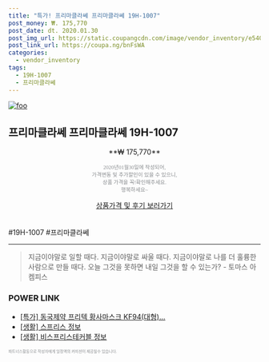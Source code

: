 ```yaml
--- 
title: "특가! 프리마클라쎄 프리마클라쎄 19H-1007" 
post_money: ₩. 175,770 
post_date: dt. 2020.01.30 
post_img_url: https://static.coupangcdn.com/image/vendor_inventory/e540/a07f8cbee76783d594fc59f66cdb895094710d002331896ec92b94c4492f.jpg 
post_link_url: https://coupa.ng/bnFsWA 
categories: 
  - vendor_inventory 
tags: 
  - 19H-1007 
  - 프리마클라쎄 
--- 
```

[![foo](https://static.coupangcdn.com/image/vendor_inventory/e540/a07f8cbee76783d594fc59f66cdb895094710d002331896ec92b94c4492f.jpg)](https://coupa.ng/bnFsWA) 

## 프리마클라쎄 프리마클라쎄 19H-1007 
<p style="text-align: center;">**₩ 175,770**</p> 
<p style="text-align: center;"><span style="color: #898c8f; font-family: Georgia,Times,serif; font-size: 0.75em;">2020년01월30일에 작성되어, <br>가격변동 및 추가할인이 있을 수 있으니,<br> 상품 가격을 꼭!확인해주세요.<br>행복하세요~</span> 
</p>	 
<div markdown="0" style="text-align: center;"><a href="https://coupa.ng/bnFsWA" class="btn btn--success">상품가격 및 후기 보러가기</a></div> 
<br><br> 
  #19H-1007 #프리마클라쎄 
<hr> 

> 지금이야말로 일할 때다. 지금이야말로 싸울 때다. 지금이야말로 나를 더 훌륭한 사람으로 만들 때다. 오늘 그것을 못하면 내일 그것을 할 수 있는가? - 토마스 아켐피스 


### POWER LINK

* <a href="https://blog.naver.com/an0733/221788170072" target="_blank">[특가] 동국제약 프리텍 황사마스크 KF94(대형)...</a>
* <a href="https://blog.naver.com/fasyy4321/221766373149" target="_blank"> [생활] 스프리스 정보 </a>
* <a href="https://blog.naver.com/sakai111/221765078981" target="_blank"> [생활] 비스프리스테커블 정보 </a>

<span style="color: #898c8f; font-family: Georgia,Times,serif; font-size: 0.55em;">파트너스활동으로 작성자에게 일정액의 커미션이 제공될수 있습니다.</span> 
